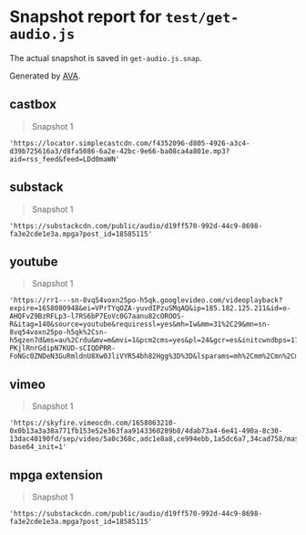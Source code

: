 # Snapshot report for `test/get-audio.js`

The actual snapshot is saved in `get-audio.js.snap`.

Generated by [AVA](https://avajs.dev).

## castbox

> Snapshot 1

    'https://locator.simplecastcdn.com/f4352096-d805-4926-a3c4-d39b725616a3/d8fa5086-6a2e-42bc-9e66-ba08ca4a801e.mp3?aid=rss_feed&feed=LDd0maWN'

## substack

> Snapshot 1

    'https://substackcdn.com/public/audio/d19ff570-992d-44c9-8698-fa3e2cde1e3a.mpga?post_id=18585115'

## youtube

> Snapshot 1

    'https://rr1---sn-8vq54voxn25po-h5qk.googlevideo.com/videoplayback?expire=1658080948&ei=VPrTYqOZA-yuvdIPzuSMqAQ&ip=185.182.125.211&id=o-AHQFvZ9BzRFLp3-l7RS6bP7EoVc0G7aanu82cOROOS-R&itag=140&source=youtube&requiressl=yes&mh=Iw&mm=31%2C29&mn=sn-8vq54voxn25po-h5qk%2Csn-h5qzen7d&ms=au%2Crdu&mv=m&mvi=1&pcm2cms=yes&pl=24&gcr=es&initcwndbps=1706250&vprv=1&mime=audio%2Fmp4&gir=yes&clen=4398989&dur=271.766&lmt=1633514650082414&mt=1658059010&fvip=3&keepalive=yes&fexp=24001373%2C24007246&c=ANDROID&txp=5511222&sparams=expire%2Cei%2Cip%2Cid%2Citag%2Csource%2Crequiressl%2Cgcr%2Cvprv%2Cmime%2Cgir%2Cclen%2Cdur%2Clmt&sig=AOq0QJ8wRQIgU04hF0ENamnIdMDOJ_fAMlhg-PKjlRnrGdipN7KUD-sCIQDPRR-FoNGc0ZNDeN3GuRmldnU8Xw0JliVYR54bh82Hgg%3D%3D&lsparams=mh%2Cmm%2Cmn%2Cms%2Cmv%2Cmvi%2Cpcm2cms%2Cpl%2Cinitcwndbps&lsig=AG3C_xAwRQIgIXMMQ4q75amUKA5qepDfCEtzyaNxuIi4IDPsS2APcWECIQCmNLo7TOYJBrSG7bC3UXeqqWMSSgHRYUtBWRCCPr8mGg%3D%3D'

## vimeo

> Snapshot 1

    'https://skyfire.vimeocdn.com/1658063210-0x0b13a3a38a771fb153e52e363faa9143360289b8/4dab73a4-6e41-490a-8c30-13dac40190fd/sep/video/5a0c368c,adc1e8a8,ce994ebb,1a5dc6a7,34cad758/master.mpd?base64_init=1'

## mpga extension

> Snapshot 1

    'https://substackcdn.com/public/audio/d19ff570-992d-44c9-8698-fa3e2cde1e3a.mpga?post_id=18585115'
